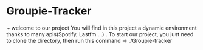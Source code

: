 # Groupie-Tracker
~ welcome to our project 
You will find in this project a dynamic environment thanks to many apis(Spotify, Lastfm ...) . 
To start our project, you just need to clone the directory, then run this command -> ./Groupie-tracker


